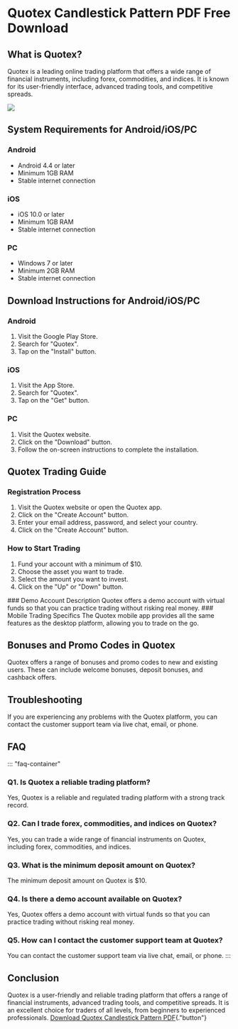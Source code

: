# Quotex Candlestick Pattern PDF Free Download

## What is Quotex?

Quotex is a leading online trading platform that offers a wide range of
financial instruments, including forex, commodities, and indices. It is
known for its user-friendly interface, advanced trading tools, and
competitive spreads.

[![](https://static.quotex.io/files/4_en/300_250.jpg)](https://traff.sbs/brokerqxlid)

## System Requirements for Android/iOS/PC

### Android

-   Android 4.4 or later
-   Minimum 1GB RAM
-   Stable internet connection

### iOS

-   iOS 10.0 or later
-   Minimum 1GB RAM
-   Stable internet connection

### PC

-   Windows 7 or later
-   Minimum 2GB RAM
-   Stable internet connection

## Download Instructions for Android/iOS/PC

### Android

1.  Visit the Google Play Store.
2.  Search for "Quotex".
3.  Tap on the "Install" button.

### iOS

1.  Visit the App Store.
2.  Search for "Quotex".
3.  Tap on the "Get" button.

### PC

1.  Visit the Quotex website.
2.  Click on the "Download" button.
3.  Follow the on-screen instructions to complete the installation.

## Quotex Trading Guide

### Registration Process

1.  Visit the Quotex website or open the Quotex app.
2.  Click on the "Create Account" button.
3.  Enter your email address, password, and select your country.
4.  Click on the "Create Account" button.

### How to Start Trading

1.  Fund your account with a minimum of \$10.
2.  Choose the asset you want to trade.
3.  Select the amount you want to invest.
4.  Click on the "Up" or "Down" button.

\### Demo Account Description Quotex offers a demo account with virtual
funds so that you can practice trading without risking real money. \###
Mobile Trading Specifics The Quotex mobile app provides all the same
features as the desktop platform, allowing you to trade on the go.

## Bonuses and Promo Codes in Quotex

Quotex offers a range of bonuses and promo codes to new and existing
users. These can include welcome bonuses, deposit bonuses, and cashback
offers.

## Troubleshooting

If you are experiencing any problems with the Quotex platform, you can
contact the customer support team via live chat, email, or phone.

## FAQ

::: \"faq-container\"
### Q1. Is Quotex a reliable trading platform?

Yes, Quotex is a reliable and regulated trading platform with a strong
track record.

### Q2. Can I trade forex, commodities, and indices on Quotex?

Yes, you can trade a wide range of financial instruments on Quotex,
including forex, commodities, and indices.

### Q3. What is the minimum deposit amount on Quotex?

The minimum deposit amount on Quotex is \$10.

### Q4. Is there a demo account available on Quotex?

Yes, Quotex offers a demo account with virtual funds so that you can
practice trading without risking real money.

### Q5. How can I contact the customer support team at Quotex?

You can contact the customer support team via live chat, email, or
phone.
:::

## Conclusion

Quotex is a user-friendly and reliable trading platform that offers a
range of financial instruments, advanced trading tools, and competitive
spreads. It is an excellent choice for traders of all levels, from
beginners to experienced professionals. [Download Quotex Candlestick
Pattern PDF](\%22https://traff.sbs/brokerqxlid\%22){."button"}

